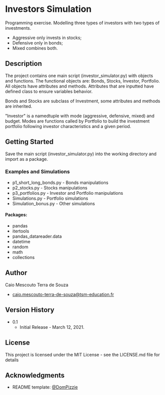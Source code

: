# Investors Simulation

Programming exercise. Modelling three types of investors with two types of investments.

* Aggressive only invests in stocks;
* Defensive only in bonds;
* Mixed combines both.

## Description

The project contains one main script (investor_simulator.py) with objects and functions.
The functional objects are: Bonds, Stocks, Investor, Portfolio.
All objects have attributes and methods. Attributes that are inputted have defined class to ensure variables behavior.

Bonds and Stocks are subclass of Investment, some attributes and methods are inherited. 

"Investor" is a namedtuple with mode (aggressive, defensive, mixed) and budget.
Modes are functions called by Portfolio to build the investment portfolio following
investor characteristics and a given period.

## Getting Started

Save the main script (investor_simulator.py) into the working directory and import as a package.

### Examples and Simulations

- p1_short_long_bonds.py - Bonds manipulations
- p2_stocks.py - Stocks manipulations
- p3_portfolios.py - Investor and Portfolio manipulations
- Simulations.py - Portfolio simulations
- Simulation_bonus.py - Other simulations

#### Packages:
- pandas
- itertools
- pandas_datareader.data
- datetime
- random
- math
- collections

## Author

Caio Mescouto Terra de Souza

* caio.mescouto-terra-de-souza@tsm-education.fr

## Version History

* 0.1
    * Initial Release - March 12, 2021.

## License

This project is licensed under the MIT License - see the LICENSE.md file for details

## Acknowledgments

* README template: [@DomPizzie](https://gist.github.com/DomPizzie/7a5ff55ffa9081f2de27c315f5018afc)
